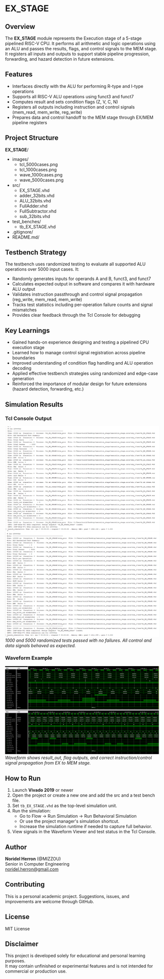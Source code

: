 # EX_STAGE

## Overview
The **EX_STAGE** module represents the Execution stage of a 5-stage pipelined RISC-V CPU. It performs all arithmetic and logic operations using an ALU and passes the results, flags, and control signals to the MEM stage. It registers all inputs and outputs to support stable pipeline progression, forwarding, and hazard detection in future extensions.

## Features
- Interfaces directly with the ALU for performing R-type and I-type operations
- Supports all RISC-V ALU operations using funct3 and funct7
- Computes result and sets condition flags (Z, V, C, N)
- Registers all outputs including instruction and control signals (mem_read, mem_write, reg_write)
- Prepares data and control handoff to the MEM stage through EX/MEM pipeline registers

## Project Structure
**EX_STAGE**/
- images/
    - tcl_5000cases.png
    - tcl_1000cases.png
    - wave_1000cases.png
    - wave_5000cases.png
- src/
    - EX_STAGE.vhd
    - adder_32bits.vhd
    - ALU_32bits.vhd
    - FullAdder.vhd
    - FullSubtractor.vhd
    - sub_32bits.vhd
- test_benches/
    - tb_EX_STAGE.vhd
- .gitignore/
- README.md/

## Testbench Strategy
The testbench uses randomized testing to evaluate all supported ALU operations over 5000 input cases. It:
- Randomly generates inputs for operands A and B, funct3, and funct7
- Calculates expected output in software and compares it with hardware ALU output
- Validates instruction passthrough and control signal propagation (reg_write, mem_read, mem_write)
- Tracks test statistics including per-operation failure counts and signal mismatches
- Provides clear feedback through the Tcl Console for debugging

## Key Learnings
- Gained hands-on experience designing and testing a pipelined CPU execution stage
- Learned how to manage control signal registration across pipeline boundaries
- Improved understanding of condition flag handling and ALU operation decoding
- Applied effective testbench strategies using randomized and edge-case generation
- Reinforced the importance of modular design for future extensions (hazard detection, forwarding, etc.)

## Simulation Results
### Tcl Console Output
![Tcl Output – 5000 Cases](images/tcl_1000cases.png)  
![Tcl Output – 5000 Cases](images/tcl_5000cases.png)  
*1000 and 5000 randomized tests passed with no failures. All control and data signals behaved as expected.*
### Waveform Example
![Waveform Example](images/wave_1000cases.png)  
![Waveform Example](images/wave_5000cases.png)  
*Waveform shows result_out, flag outputs, and correct instruction/control signal propagation from EX to MEM stage.*

## How to Run
1. Launch **Vivado 2019** or newer
2. Open the project or create a new one and add the src and a test bench file.
3.  Set `tb_EX_STAGE.vhd` as the top-level simulation unit.
4. Run the simulation:
    - Go to Flow → Run Simulation → Run Behavioral Simulation
    - Or use the project manager's simulation shortcut.
    - Increase the simulation runtime if needed to capture full behavior.
5. View signals in the Waveform Viewer and test status in the Tcl Console.

## Author
**Noridel Herron** (@MIZZOU)  
Senior in Computer Engineering  
noridel.herron@gmail.com

## Contributing
This is a personal academic project. Suggestions, issues, and improvements are welcome through GitHub.

## License
MIT License

## Disclaimer
This project is developed solely for educational and personal learning purposes.  
It may contain unfinished or experimental features and is not intended for commercial or production use.
